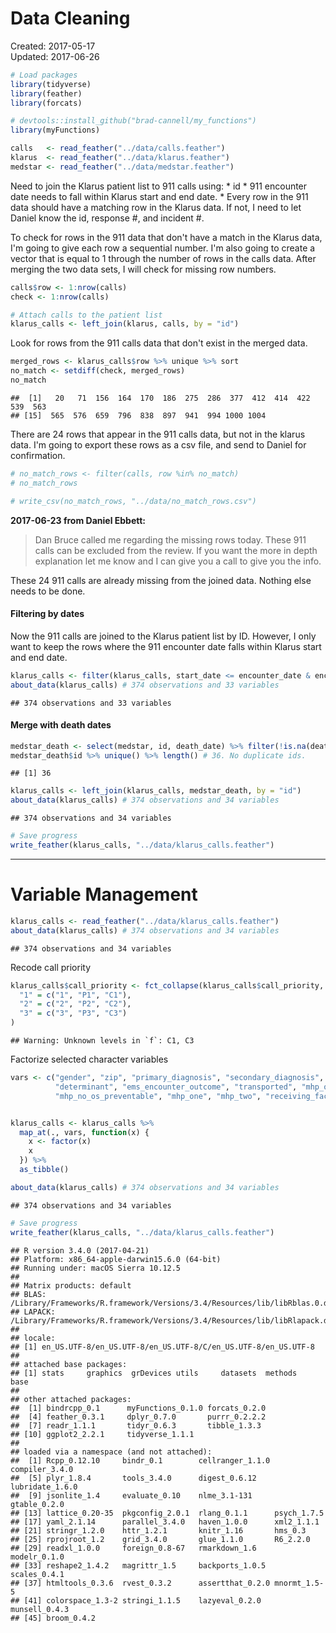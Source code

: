 Data Cleaning
================
Created: 2017-05-17 <br> Updated: 2017-06-26

``` r
# Load packages
library(tidyverse)
library(feather)
library(forcats)

# devtools::install_github("brad-cannell/my_functions")
library(myFunctions)
```

``` r
calls   <- read_feather("../data/calls.feather")
klarus  <- read_feather("../data/klarus.feather")
medstar <- read_feather("../data/medstar.feather")
```

Need to join the Klarus patient list to 911 calls using:
\* id
\* 911 encounter date needs to fall within Klarus start and end date.
\* Every row in the 911 data should have a matching row in the Klarus data. If not, I need to let Daniel know the id, response \#, and incident \#.

To check for rows in the 911 data that don't have a match in the Klarus data, I'm going to give each row a sequential number. I'm also going to create a vector that is equal to 1 through the number of rows in the calls data. After merging the two data sets, I will check for missing row numbers.

``` r
calls$row <- 1:nrow(calls)
check <- 1:nrow(calls)
```

``` r
# Attach calls to the patient list
klarus_calls <- left_join(klarus, calls, by = "id")
```

Look for rows from the 911 calls data that don't exist in the merged data.

``` r
merged_rows <- klarus_calls$row %>% unique %>% sort
no_match <- setdiff(check, merged_rows)
no_match
```

    ##  [1]   20   71  156  164  170  186  275  286  377  412  414  422  539  563
    ## [15]  565  576  659  796  838  897  941  994 1000 1004

There are 24 rows that appear in the 911 calls data, but not in the klarus data. I'm going to export these rows as a csv file, and send to Daniel for confirmation.

``` r
# no_match_rows <- filter(calls, row %in% no_match)
# no_match_rows
```

``` r
# write_csv(no_match_rows, "../data/no_match_rows.csv")
```

**2017-06-23 from Daniel Ebbett:**

> Dan Bruce called me regarding the missing rows today. These 911 calls can be excluded from the review. If you want the more in depth explanation let me know and I can give you a call to give you the info.

These 24 911 calls are already missing from the joined data. Nothing else needs to be done.

#### Filtering by dates

Now the 911 calls are joined to the Klarus patient list by ID. However, I only want to keep the rows where the 911 encounter date falls within Klarus start and end date.

``` r
klarus_calls <- filter(klarus_calls, start_date <= encounter_date & encounter_date <= end_date)
about_data(klarus_calls) # 374 observations and 33 variables
```

    ## 374 observations and 33 variables

#### Merge with death dates

``` r
medstar_death <- select(medstar, id, death_date) %>% filter(!is.na(death_date))
medstar_death$id %>% unique() %>% length() # 36. No duplicate ids.
```

    ## [1] 36

``` r
klarus_calls <- left_join(klarus_calls, medstar_death, by = "id")
about_data(klarus_calls) # 374 observations and 34 variables
```

    ## 374 observations and 34 variables

``` r
# Save progress
write_feather(klarus_calls, "../data/klarus_calls.feather")
```

------------------------------------------------------------------------

Variable Management
===================

``` r
klarus_calls <- read_feather("../data/klarus_calls.feather")
about_data(klarus_calls) # 374 observations and 34 variables
```

    ## 374 observations and 34 variables

Recode call priority

``` r
klarus_calls$call_priority <- fct_collapse(klarus_calls$call_priority,
  "1" = c("1", "P1", "C1"),
  "2" = c("2", "P2", "C2"),
  "3" = c("3", "P3", "C3")
)
```

    ## Warning: Unknown levels in `f`: C1, C3

Factorize selected character variables

``` r
vars <- c("gender", "zip", "primary_diagnosis", "secondary_diagnosis", "encounter_type", "encounter_type",
          "determinant", "ems_encounter_outcome", "transported", "mhp_on_scene", "vehicle_unit",
          "mhp_no_os_preventable", "mhp_one", "mhp_two", "receiving_facility")


klarus_calls <- klarus_calls %>% 
  map_at(., vars, function(x) {
    x <- factor(x)
    x
  }) %>% 
  as_tibble()

about_data(klarus_calls) # 374 observations and 34 variables
```

    ## 374 observations and 34 variables

``` r
# Save progress
write_feather(klarus_calls, "../data/klarus_calls.feather")
```

    ## R version 3.4.0 (2017-04-21)
    ## Platform: x86_64-apple-darwin15.6.0 (64-bit)
    ## Running under: macOS Sierra 10.12.5
    ## 
    ## Matrix products: default
    ## BLAS: /Library/Frameworks/R.framework/Versions/3.4/Resources/lib/libRblas.0.dylib
    ## LAPACK: /Library/Frameworks/R.framework/Versions/3.4/Resources/lib/libRlapack.dylib
    ## 
    ## locale:
    ## [1] en_US.UTF-8/en_US.UTF-8/en_US.UTF-8/C/en_US.UTF-8/en_US.UTF-8
    ## 
    ## attached base packages:
    ## [1] stats     graphics  grDevices utils     datasets  methods   base     
    ## 
    ## other attached packages:
    ##  [1] bindrcpp_0.1      myFunctions_0.1.0 forcats_0.2.0    
    ##  [4] feather_0.3.1     dplyr_0.7.0       purrr_0.2.2.2    
    ##  [7] readr_1.1.1       tidyr_0.6.3       tibble_1.3.3     
    ## [10] ggplot2_2.2.1     tidyverse_1.1.1  
    ## 
    ## loaded via a namespace (and not attached):
    ##  [1] Rcpp_0.12.10     bindr_0.1        cellranger_1.1.0 compiler_3.4.0  
    ##  [5] plyr_1.8.4       tools_3.4.0      digest_0.6.12    lubridate_1.6.0 
    ##  [9] jsonlite_1.4     evaluate_0.10    nlme_3.1-131     gtable_0.2.0    
    ## [13] lattice_0.20-35  pkgconfig_2.0.1  rlang_0.1.1      psych_1.7.5     
    ## [17] yaml_2.1.14      parallel_3.4.0   haven_1.0.0      xml2_1.1.1      
    ## [21] stringr_1.2.0    httr_1.2.1       knitr_1.16       hms_0.3         
    ## [25] rprojroot_1.2    grid_3.4.0       glue_1.1.0       R6_2.2.0        
    ## [29] readxl_1.0.0     foreign_0.8-67   rmarkdown_1.6    modelr_0.1.0    
    ## [33] reshape2_1.4.2   magrittr_1.5     backports_1.0.5  scales_0.4.1    
    ## [37] htmltools_0.3.6  rvest_0.3.2      assertthat_0.2.0 mnormt_1.5-5    
    ## [41] colorspace_1.3-2 stringi_1.1.5    lazyeval_0.2.0   munsell_0.4.3   
    ## [45] broom_0.4.2
